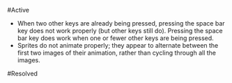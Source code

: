#Active
* When two other keys are already being pressed, pressing the space bar key does not work properly (but other keys still do).  Pressing the space bar key does work when one or fewer other keys are being pressed.
* Sprites do not animate properly; they appear to alternate between the first two images of their animation, rather than cycling through all the images.

#Resolved
